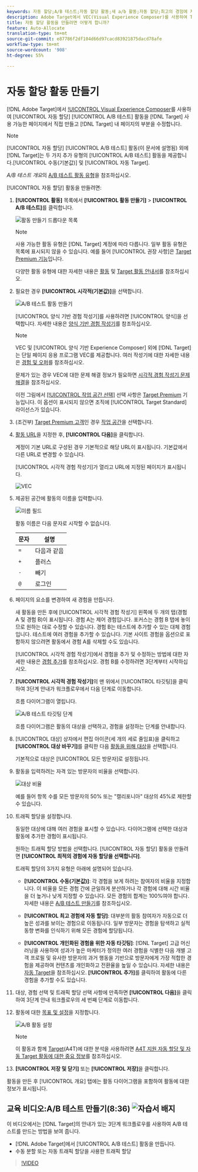 ```yaml
---
keywords: 자동 할당;A/B 테스트;자동 할당 활동;새 a/b 활동;자동 할당;최고의 경험에 자동 할당;할당;자동 할당;자동 할당;자동 할당
description: Adobe Target에서 VEC(Visual Experience Composer)를 사용하여 Target 사용 페이지에서 직접 A/B 테스트 자동 할당 활동을 만드는 방법을 알아봅니다.
title: 자동 할당 활동을 만들려면 어떻게 합니까?
feature: Auto-Allocate
translation-type: tm+mt
source-git-commit: e87786f2df104d66d97cacd83921875dacd78afe
workflow-type: tm+mt
source-wordcount: '908'
ht-degree: 55%

---
```



# 자동 할당 활동 만들기

[!DNL Adobe Target]에서 [!UICONTROL Visual Experience Composer](VEC)를 사용하여 [!UICONTROL 자동 할당] [!UICONTROL A/B 테스트] 활동을 [!DNL Target] 사용 가능한 페이지에서 직접 만들고 [!DNL Target] 내 페이지의 부분을 수정합니다.

>[!NOTE]
>
>[!UICONTROL 자동 할당] [!UICONTROL A/B 테스트] 활동(이 문서에 설명됨) 외에 [!DNL Target]는 두 가지 추가 유형의 [!UICONTROL A/B 테스트] 활동을 제공합니다.[!UICONTROL 수동(기본값)] 및 [!UICONTROL 자동 Target].
>
>*A/B 테스트 개요*&#x200B;의 [A/B 테스트 활동 유형](/help/c-activities/t-test-ab/test-ab.md#types)을 참조하십시오.

[!UICONTROL 자동 할당] 활동을 만들려면:

1. **[!UICONTROL 활동]** 목록에서 **[!UICONTROL 활동 만들기]** > **[!UICONTROL A/B 테스트]**&#x200B;를 클릭합니다.

   ![활동 만들기 드롭다운 목록](/help/c-activities/t-test-ab/t-test-create-ab/assets/ab_select-new.png)

   >[!NOTE]
   >
   >사용 가능한 활동 유형은 [!DNL Target] 계정에 따라 다릅니다. 일부 활동 유형은 목록에 표시되지 않을 수 있습니다. 예를 들어 [!UICONTROL 권장 사항]은 [Target Premium 기능](/help/c-intro/intro.md#premium)입니다.
   >
   >다양한 활동 유형에 대한 자세한 내용은 [활동](/help/c-activities/activities.md) 및 [Target 활동 안내서](/help/c-activities/target-activities-guide.md)를 참조하십시오.

1. 필요한 경우 **[!UICONTROL 시각적(기본값)]**&#x200B;을 선택합니다.

   ![A/B 테스트 활동 만들기](/help/c-activities/t-test-ab/t-test-create-ab/assets/create-ab.png)

   [!UICONTROL 양식 기반 경험 작성기]를 사용하려면 [!UICONTROL 양식]을 선택합니다. 자세한 내용은 [양식 기반 경험 작성기](/help/c-experiences/form-experience-composer.md)를 참조하십시오.

   >[!NOTE]
   >
   >VEC 및 [!UICONTROL 양식 기반 Experience Composer] 외에 [!DNL Target]는 단일 페이지 응용 프로그램 VEC를 제공합니다. 여러 작성기에 대한 자세한 내용은 [경험 및 오퍼](/help/c-experiences/experiences.md)를 참조하십시오.
   >
   >문제가 있는 경우 VEC에 대한 문제 해결 정보가 필요하면 [시각적 경험 작성기 문제 해결](/help/c-experiences/c-visual-experience-composer/r-troubleshoot-composer/troubleshoot-composer.md)을 참조하십시오.
   >
   >이전 그림에서 [[!UICONTROL 작업 공간 선택]](/help/administrating-target/c-user-management/property-channel/property-channel.md) 선택 사항은 [Target Premium](/help/c-intro/intro.md) 기능입니다. 이 옵션이 표시되지 않으면 조직에 [!UICONTROL Target Standard] 라이선스가 있습니다.

1. (조건부) [Target Premium 고객](/help/c-intro/intro.md#premium)인 경우 [작업 공간](/help/administrating-target/c-user-management/property-channel/property-channel.md)을 선택합니다.

1. [활동 URL](/help/c-activities/t-test-ab/t-test-create-ab/ab-activity-url.md)을 지정한 후, **[!UICONTROL 다음]**&#x200B;을 클릭합니다.

   계정이 기본 URL로 구성된 경우 기본적으로 해당 URL이 표시됩니다. 기본값에서 다른 URL로 변경할 수 있습니다.

   [!UICONTROL 시각적 경험 작성기]가 열리고 URL에 지정된 페이지가 표시됩니다.

   ![VEC](/help/c-activities/t-test-ab/t-test-create-ab/assets/vec-new.png)

1. 제공된 공간에 활동의 이름을 입력합니다.

   ![이름 필드](/help/c-activities/t-test-ab/t-test-create-ab/assets/ab_newname-new.png)

   활동 이름은 다음 문자로 시작할 수 없습니다.

   | 문자 | 설명 |
   |--- |--- |
   | `=` | 다음과 같음 |
   | `+` | 플러스 |
   | `-` | 빼기 |
   | `@` | 로그인 |

1. 페이지의 요소를 변경하여 새 경험을 만듭니다.

   새 활동을 만든 후에 [!UICONTROL 시각적 경험 작성기] 왼쪽에 두 개의 탭(경험 A 및 경험 B)이 표시됩니다. 경험 A는 제어 경험입니다. 포커스는 경험 B 탭에 놓이므로 원하는 대로 수정할 수 있습니다. 경험 B는 테스트에 추가할 수 있는 대체 경험입니다. 테스트에 여러 경험을 추가할 수 있습니다. 기본 사이트 경험을 옵션으로 포함하지 않으려면 활동에서 경험 A를 삭제할 수도 있습니다.

   [!UICONTROL 시각적 경험 작성기]에서 경험을 추가 및 수정하는 방법에 대한 자세한 내용은 [경험 추가](/help/c-activities/t-test-ab/t-test-create-ab/ab-add-experience.md)를 참조하십시오. 경험 B를 수정하려면 3단계부터 시작하십시오.

1. **[!UICONTROL 시각적 경험 작성기]**&#x200B;의 맨 위에서 [!UICONTROL 타깃팅]을 클릭하여 3단계 안내가 워크플로우에서 다음 단계로 이동합니다.

   흐름 다이어그램이 열립니다.

   ![A/B 테스트 타깃팅 단계](/help/c-activities/t-test-ab/t-test-create-ab/assets/ab_flow-new.png)

   흐름 다이어그램은 활동의 대상을 선택하고, 경험을 설정하는 단계를 안내합니다.

1. [!UICONTROL 대상] 상자에서 편집 아이콘(세 개의 세로 줄임표)을 클릭하고 **[!UICONTROL 대상 바꾸기]**&#x200B;를 클릭한 다음 [활동을 위해 대상](/help/c-activities/t-test-ab/t-test-create-ab/ab-audience.md)을 선택합니다.

   기본적으로 대상은 [!UICONTROL 모든 방문자]로 설정됩니다.

1. 활동을 입력하려는 자격 있는 방문자의 비율을 선택합니다.

   ![대상 비율](/help/c-activities/t-test-ab/t-test-create-ab/assets/audperc-new.png)

   예를 들어 항목 수를 모든 방문자의 50% 또는 &quot;캘리포니아&quot; 대상의 45%로 제한할 수 있습니다.

1. 트래픽 할당을 설정합니다.

   동일한 대상에 대해 여러 경험을 표시할 수 있습니다. 다이어그램에 선택한 대상과 활동에 추가한 경험이 표시됩니다. 

   원하는 트래픽 할당 방법을 선택합니다. [!UICONTROL 자동 할당] 활동을 만들려면 **[!UICONTROL 최적의 경험에 자동 할당을 선택합니다]**.

   트래픽 할당의 3가지 유형은 아래에 설명되어 있습니다.

   * **[!UICONTROL 수동(기본값)]**: 각 경험을 보게 하려는 참여자의 비율을 지정합니다. 이 비율을 모든 경험 간에 균일하게 분산하거나 각 경험에 대해 시간 비율을 더 높거나 낮게 지정할 수 있습니다. 모든 경험의 합계는 100%여야 합니다. 자세한 내용은 [A/B 테스트 만들기](/help/c-activities/t-test-ab/t-test-create-ab/test-create-ab.md)를 참조하십시오.

   * **[!UICONTROL 최고 경험에 자동 할당]**: 대부분의 활동 참여자가 자동으로 더 높은 성과를 보이는 경험으로 이동됩니다. 일부 방문자는 경험을 탐색하고 실적 동향 변화를 인식하기 위해 모든 경험에 할당됩니다.

   * **[!UICONTROL 개인화된 경험을 위한 자동 타깃팅]**: [!DNL Target] 고급 머신 러닝을 사용하여 성과가 높은 마케터가 정의한 여러 경험을 식별한 다음 개별 고객 프로필 및 유사한 방문자의 과거 행동을 기반으로 방문자에게 가장 적합한 경험을 제공하여 컨텐츠를 개인화하고 전환율을 높일 수 있습니다. 자세한 내용은 [자동 Target](/help/c-activities/auto-target/auto-target-to-optimize.md)을 참조하십시오.
   **[!UICONTROL 추가]**&#x200B;를 클릭하여 활동에 다른 경험을 추가할 수도 있습니다.

1. 대상, 경험 선택 및 트래픽 할당 선택 사항에 만족하면 **[!UICONTROL 다음]**&#x200B;을 클릭하여 3단계 안내 워크플로우의 세 번째 단계로 이동합니다.

1. 활동에 대한 [목표 및 설정](/help/c-activities/t-test-ab/t-test-create-ab/ab-goals-and-settings.md)을 지정합니다.

   ![A/B 활동 설정](/help/c-activities/t-test-ab/t-test-create-ab/assets/ab_settings-new.png)

   >[!NOTE]
   >
   >이 활동과 함께 [Target](/help/c-integrating-target-with-mac/a4t/a4t.md)(A4T)에 대한 분석을 사용하려면 [A4T 지원 자동 할당 및 자동 Target 활동에 대한 중요 정보](/help/c-integrating-target-with-mac/a4t/a4t-at-aa.md)를 참조하십시오.

1. **[!UICONTROL 저장 및 닫기]** 또는 **[!UICONTROL 저장]**&#x200B;을 클릭합니다.

활동을 만든 후 [!UICONTROL 개요] 탭에는 활동 다이어그램을 포함하여 활동에 대한 정보가 표시됩니다.

## 교육 비디오:A/B 테스트 만들기(8:36) ![자습서 배지](/help/assets/tutorial.png)

이 비디오에서는 [!DNL Target]의 안내가 있는 3단계 워크플로우를 사용하여 A/B 테스트를 만드는 방법을 보여 줍니다.

* [!DNL Adobe Target]에서 [!UICONTROL A/B 테스트] 활동을 만듭니다.
* 수동 분할 또는 자동 트래픽 할당을 사용한 트래픽 할당

>[!VIDEO](https://video.tv.adobe.com/v/17391)